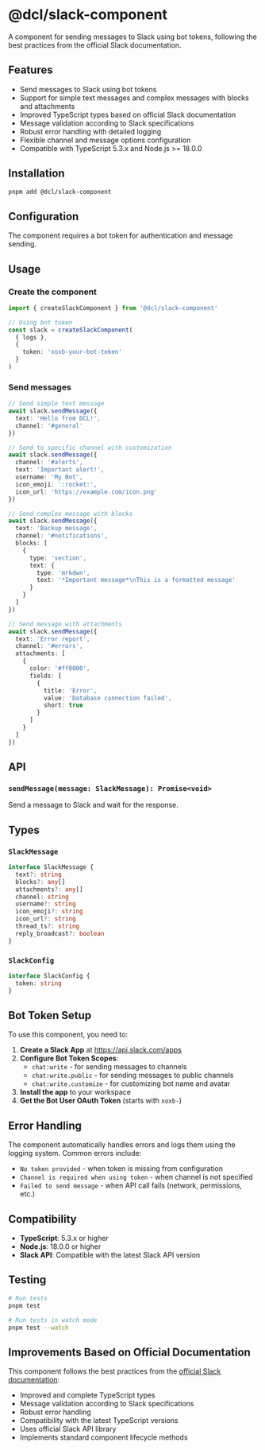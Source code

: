 # @dcl/slack-component

A component for sending messages to Slack using bot tokens, following the best practices from the official Slack documentation.

## Features

- Send messages to Slack using bot tokens
- Support for simple text messages and complex messages with blocks and attachments
- Improved TypeScript types based on official Slack documentation
- Message validation according to Slack specifications
- Robust error handling with detailed logging
- Flexible channel and message options configuration
- Compatible with TypeScript 5.3.x and Node.js >= 18.0.0

## Installation

```bash
pnpm add @dcl/slack-component
```

## Configuration

The component requires a bot token for authentication and message sending.

## Usage

### Create the component

```typescript
import { createSlackComponent } from '@dcl/slack-component'

// Using bot token
const slack = createSlackComponent(
  { logs },
  {
    token: 'xoxb-your-bot-token'
  }
)
```

### Send messages

```typescript
// Send simple text message
await slack.sendMessage({
  text: 'Hello from DCL!',
  channel: '#general'
})

// Send to specific channel with customization
await slack.sendMessage({
  channel: '#alerts',
  text: 'Important alert!',
  username: 'My Bot',
  icon_emoji: ':rocket:',
  icon_url: 'https://example.com/icon.png'
})

// Send complex message with blocks
await slack.sendMessage({
  text: 'Backup message',
  channel: '#notifications',
  blocks: [
    {
      type: 'section',
      text: {
        type: 'mrkdwn',
        text: '*Important message*\nThis is a formatted message'
      }
    }
  ]
})

// Send message with attachments
await slack.sendMessage({
  text: 'Error report',
  channel: '#errors',
  attachments: [
    {
      color: '#ff0000',
      fields: [
        {
          title: 'Error',
          value: 'Database connection failed',
          short: true
        }
      ]
    }
  ]
})
```

## API

### `sendMessage(message: SlackMessage): Promise<void>`

Send a message to Slack and wait for the response.

## Types

### `SlackMessage`

```typescript
interface SlackMessage {
  text?: string
  blocks?: any[]
  attachments?: any[]
  channel: string
  username?: string
  icon_emoji?: string
  icon_url?: string
  thread_ts?: string
  reply_broadcast?: boolean
}
```

### `SlackConfig`

```typescript
interface SlackConfig {
  token: string
}
```

## Bot Token Setup

To use this component, you need to:

1. **Create a Slack App** at https://api.slack.com/apps
2. **Configure Bot Token Scopes**:
   - `chat:write` - for sending messages to channels
   - `chat:write.public` - for sending messages to public channels
   - `chat:write.customize` - for customizing bot name and avatar
3. **Install the app** to your workspace
4. **Get the Bot User OAuth Token** (starts with `xoxb-`)

## Error Handling

The component automatically handles errors and logs them using the logging system. Common errors include:

- `No token provided` - when token is missing from configuration
- `Channel is required when using token` - when channel is not specified
- `Failed to send message` - when API call fails (network, permissions, etc.)

## Compatibility

- **TypeScript**: 5.3.x or higher
- **Node.js**: 18.0.0 or higher
- **Slack API**: Compatible with the latest Slack API version

## Testing

```bash
# Run tests
pnpm test

# Run tests in watch mode
pnpm test --watch
```

## Improvements Based on Official Documentation

This component follows the best practices from the [official Slack documentation](https://tools.slack.dev/node-slack-sdk/typescript/):

- Improved and complete TypeScript types
- Message validation according to Slack specifications
- Robust error handling
- Compatibility with the latest TypeScript versions
- Uses official Slack API library
- Implements standard component lifecycle methods
